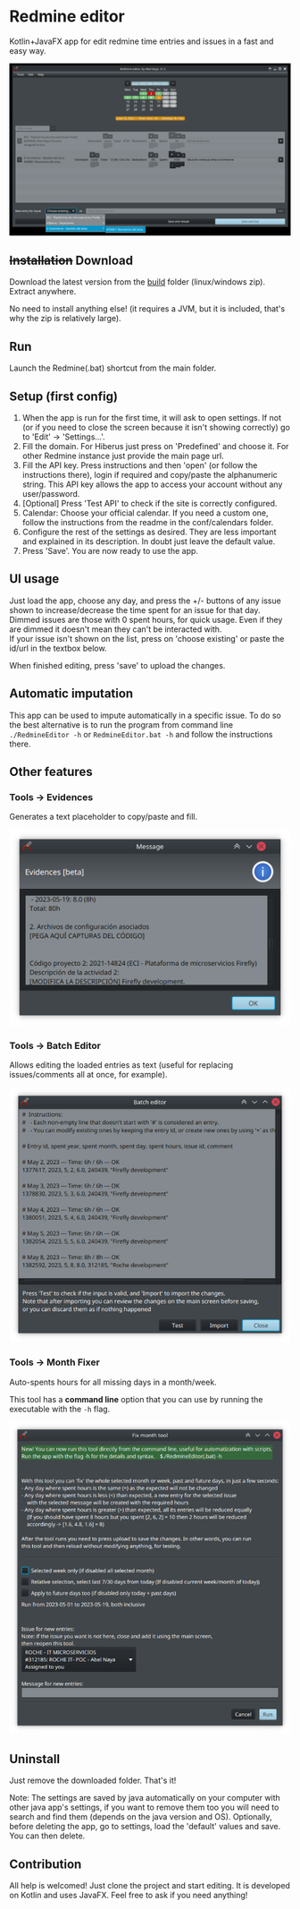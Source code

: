 # Redmine editor

Kotlin+JavaFX app for edit redmine time entries and issues in a fast and easy way.

![screenshot](docs/screenshot.png)

## ~~Installation~~ Download

Download the latest version from the [build](build) folder (linux/windows zip). Extract anywhere.

No need to install anything else! (it requires a JVM, but it is included, that's why the zip is relatively large).

## Run

Launch the Redmine(.bat) shortcut from the main folder.


## Setup (first config)

1) When the app is run for the first time, it will ask to open settings. If not (or if you need to close the screen because it isn't showing correctly) go to 'Edit' -> 'Settings...'.
2) Fill the domain. For Hiberus just press on 'Predefined' and choose it. For other Redmine instance just provide the main page url.
3) Fill the API key. Press instructions and then 'open' (or follow the instructions there), login if required and copy/paste the alphanumeric string. This API key allows the app to access your account without any user/password.
4) [Optional] Press 'Test API' to check if the site is correctly configured.
5) Calendar: Choose your official calendar. If you need a custom one, follow the instructions from the readme in the conf/calendars folder.
6) Configure the rest of the settings as desired. They are less important and explained in its description. In doubt just leave the default value.
7) Press 'Save'. You are now ready to use the app.

## UI usage

Just load the app, choose any day, and press the +/- buttons of any issue shown to increase/decrease the time spent for an issue for that day.\
Dimmed issues are those with 0 spent hours, for quick usage. Even if they are dimmed it doesn't mean they can't be interacted with.\
If your issue isn't shown on the list, press on 'choose existing' or paste the id/url in the textbox below.

When finished editing, press 'save' to upload the changes.

## Automatic imputation

This app can be used to impute automatically in a specific issue. To do so the best alternative is to run the program from command line `./RedmineEditor -h` or `RedmineEditor.bat -h` and follow the instructions there.

## Other features

### Tools -> Evidences

Generates a text placeholder to copy/paste and fill.

![evidences](docs/evidences.png)

### Tools -> Batch Editor

Allows editing the loaded entries as text (useful for replacing issues/comments all at once, for example).

![evidences](docs/batchEditor.png)

### Tools -> Month Fixer

Auto-spents hours for all missing days in a month/week.

This tool has a **command line** option that you can use by running the executable with the `-h` flag. 

![monthFixer](docs/monthFixer.png)

## Uninstall

Just remove the downloaded folder. That's it!

Note: The settings are saved by java automatically on your computer with other java app's settings, if you want to remove them too you will need to search and find them (depends on the java version and OS). Optionally, before deleting the app, go to settings, load the 'default' values and save. You can then delete.

## Contribution

All help is welcomed! Just clone the project and start editing. It is developed on Kotlin and uses JavaFX. Feel free to ask if you need anything!
